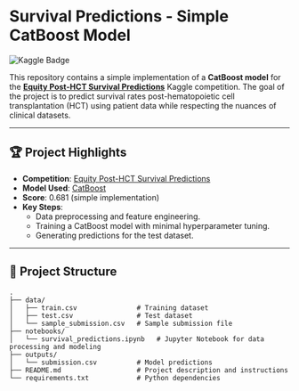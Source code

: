 # Survival Predictions - Simple CatBoost Model

![Kaggle Badge](https://img.shields.io/badge/Kaggle-Equity%20Post--HCT%20Survival%20Predictions-blue)

This repository contains a simple implementation of a **CatBoost model** for the **[Equity Post-HCT Survival Predictions](https://www.kaggle.com/competitions/equity-post-HCT-survival-predictions/overview)** Kaggle competition. The goal of the project is to predict survival rates post-hematopoietic cell transplantation (HCT) using patient data while respecting the nuances of clinical datasets.

---

## 🏆 Project Highlights
- **Competition**: [Equity Post-HCT Survival Predictions](https://www.kaggle.com/competitions/equity-post-HCT-survival-predictions/overview)
- **Model Used**: [CatBoost](https://catboost.ai/)
- **Score**: 0.681 (simple implementation)
- **Key Steps**:
  - Data preprocessing and feature engineering.
  - Training a CatBoost model with minimal hyperparameter tuning.
  - Generating predictions for the test dataset.

---

## 📁 Project Structure
```plaintext
.
├── data/
│   ├── train.csv               # Training dataset
│   ├── test.csv                # Test dataset
│   └── sample_submission.csv   # Sample submission file
├── notebooks/
│   └── survival_predictions.ipynb   # Jupyter Notebook for data processing and modeling
├── outputs/
│   └── submission.csv          # Model predictions
├── README.md                   # Project description and instructions
└── requirements.txt            # Python dependencies
